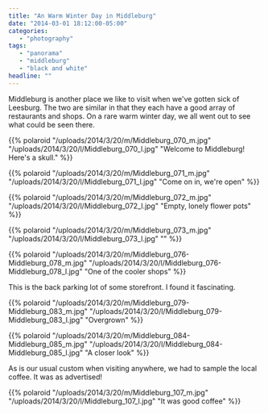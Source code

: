 ```yaml
---
title: "An Warm Winter Day in Middleburg"
date: "2014-03-01 18:12:00-05:00"
categories:
   - "photography"
tags:
   - "panorama"
   - "middleburg"
   - "black and white"
headline: ""
---
```

Middleburg is another place we like to visit when we've gotten sick of Leesburg. The two are similar in that they each have a good array of restaurants and shops. On a rare warm winter day, we all went out to see what could be seen there.

<!--more-->

{{% polaroid
   "/uploads/2014/3/20/m/Middleburg_070_m.jpg"
   "/uploads/2014/3/20/l/Middleburg_070_l.jpg"
   "Welcome to Middleburg! Here's a skull."
%}}

{{% polaroid
   "/uploads/2014/3/20/m/Middleburg_071_m.jpg"
   "/uploads/2014/3/20/l/Middleburg_071_l.jpg"
   "Come on in, we're open"
%}}

{{% polaroid
   "/uploads/2014/3/20/m/Middleburg_072_m.jpg"
   "/uploads/2014/3/20/l/Middleburg_072_l.jpg"
   "Empty, lonely flower pots"
%}}

{{% polaroid
   "/uploads/2014/3/20/m/Middleburg_073_m.jpg"
   "/uploads/2014/3/20/l/Middleburg_073_l.jpg"
   ""
%}}

{{% polaroid
   "/uploads/2014/3/20/m/Middleburg_076-Middleburg_078_m.jpg"
   "/uploads/2014/3/20/l/Middleburg_076-Middleburg_078_l.jpg"
   "One of the cooler shops"
%}}

This is the back parking lot of some storefront. I found it fascinating.

{{% polaroid
   "/uploads/2014/3/20/m/Middleburg_079-Middleburg_083_m.jpg"
   "/uploads/2014/3/20/l/Middleburg_079-Middleburg_083_l.jpg"
   "Overgrown"
%}}

{{% polaroid
   "/uploads/2014/3/20/m/Middleburg_084-Middleburg_085_m.jpg"
   "/uploads/2014/3/20/l/Middleburg_084-Middleburg_085_l.jpg"
   "A closer look"
%}}

As is our usual custom when visiting anywhere, we had to sample the local coffee. It was as advertised!

{{% polaroid
   "/uploads/2014/3/20/m/Middleburg_107_m.jpg"
   "/uploads/2014/3/20/l/Middleburg_107_l.jpg"
   "It was good coffee"
%}}